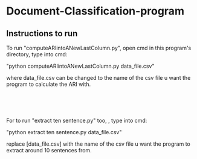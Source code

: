 # Document-Classification-program





## Instructions to run



To run "computeARIintoANewLastColumn.py", open cmd in this program's directory, type into cmd:

"python computeARIintoANewLastColumn.py data_file.csv"

where data_file.csv can be changed to the name of the csv file u want the program to calculate the ARI with. 



<br /><br /><br />
 
For to run "extract ten sentence.py" too, , type into cmd:

"python extract ten sentence.py data_file.csv"

replace [data_file.csv] with the name of the csv file u want the program to extract around 10 sentences from.

